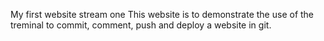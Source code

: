 My first website stream one
This website is to demonstrate the use of the treminal to commit, comment, push and deploy a website in git.
